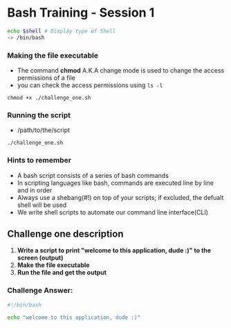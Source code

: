 # Bash Training - Session 1

```sh
echo $shell # Display type of Shell
-> /bin/bash
```

### Making the file executable
- The command **chmod** A.K.A change mode is used to change the access permissions of a file 
- you can check the access permissions using ```ls -l ```
```shell
chmod +x ./challenge_one.sh
```

### Running the script 
- /path/to/the/script

```shell
./challenge_one.sh
```

### Hints to remember
- A bash script consists of a series of bash commands 
- In scripting languages like bash, commands are executed line by line and in order
- Always use a shebang(#!) on top of your scripts; if excluded, the defualt shell will be used 
- We write shell scripts to automate our command line interface(CLI)

## Challenge one description

1. **Write a script to print "welcome to this application, dude :)" to the screen (output)**
2. **Make the file executable**
3. **Run the file and get the output**

### Challenge Answer:
```sh
#!/bin/bash

echo "welcome to this application, dude :)"
```







